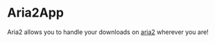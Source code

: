 # Aria2App

Aria2 allows you to handle your downloads on [aria2](https://github.com/aria2/aria2) wherever you are!
